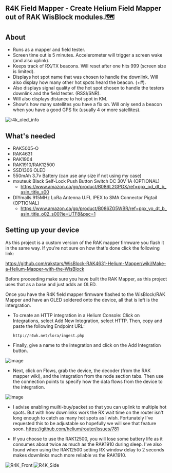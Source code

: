 ## R4K Field Mapper - Create Helium Field Mapper out of RAK WisBlock modules.🗺️

## About
- Runs as a mapper and field tester.
- Screen time out is 5 minutes. Accelerometer will trigger a screen wake (and also uplink).
- Keeps track of RX/TX beacons. Will reset after one hits 999 (screen size is limited).
- Displays hot spot name that was chosen to handle the downlink. Will also display how many other hot spots heard the beacon. (+#).
- Also displays signal quality of the hot spot chosen to handle the testers downlink and the field tester. (RSSI/SNR).
- Will also displays distance to hot spot in KM.
- Show's how many satellites you have a fix on. Will only send a beacon when you have a good GPS fix (usually 4 or more satellites). 

![r4k_oled_info](https://user-images.githubusercontent.com/5049300/180697646-bcd53024-a1a1-4088-8c95-0b9183925b27.png)

## What's needed
- RAK5005-O
- RAK4631
- RAK1904
- RAK1910/RAK12500
- SSD1306 OLED
- 550mAh 3.7v Battery (can use any size if not using my case)
- mxuteuk Black Self-Lock Push Button Switch DC 30V 1A (OPTIONAL)
  - https://www.amazon.ca/gp/product/B086L2GPGX/ref=ppx_od_dt_b_asin_title_s00
 - DIYmalls 915MHz LoRa Antenna U.FL IPEX to SMA Connector Pigtail (OPTIONAL)
   - https://www.amazon.ca/gp/product/B086ZG5WBR/ref=ppx_yo_dt_b_asin_title_o02_s00?ie=UTF8&psc=1
  
## Setting up your device

As this project is a custom version of the RAK mapper firmware you flash it in the same way. If you're not sure on how that's done click the following link:

https://github.com/rakstars/WisBlock-RAK4631-Helium-Mapper/wiki/Make-a-Helium-Mapper-with-the-WisBlock

Before proceeding make sure you have built the RAK Mapper, as this project uses that as a base and just adds an OLED.

Once you have the R4K field mapper firmware flashed to the WisBlock/RAK Mapper and have an OLED soldered onto the device, all that is left is the intergration. 

- To create an HTTP integration in a Helium Console:
  Click on Integrations, select Add New Integration, select HTTP. Then, copy and paste the following Endpoint URL:

  ```http://r4wk.net/lora/ingest.php```

- Finally, give a name to the integration and click on the Add Integration button.

![image](https://user-images.githubusercontent.com/5049300/180680303-f1ae971e-3530-4046-ab12-2a1864c988fd.png)

- Next, click on Flows, grab the device, the decoder (from the RAK mapper wiki), and the integration from the node section tabs. Then use the connection points to specify how the data flows from the device to the integration.

![image](https://user-images.githubusercontent.com/5049300/180680481-daaa9f0d-5440-42de-b955-56d24a4bd4af.png)

- I advise enabling muilti-buy/packet so that you can uplink to multiple hot spots. But with how downlinks work the RX wait time on the router isn't long enough to catch as many hot spots as I wish. Fortunately I've requested this to be adjustable so hopefully we will see that feature soon. 
https://github.com/helium/router/issues/781

- If you choose to use the RAK12500, you will lose some battery life as it consumes about twice as much as the RAK1910 during sleep. I've also found when using the RAK12500 setting RX window delay to 2 seconds makes downlinks much more reliable vs the RAK1910. 

![R4K_Front](https://user-images.githubusercontent.com/5049300/192627451-c3073dc9-255d-479a-8bbe-1ba905e77733.png)
![R4K_Side](https://user-images.githubusercontent.com/5049300/192627468-149abcb7-0308-4637-87a7-dd6e1e1a7511.png)


